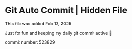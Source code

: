 # Git Auto Commit | Hidden File

This file was added Feb 12, 2025

Just for fun and keeping my daily git commit active 🤪

commit number: 523829
